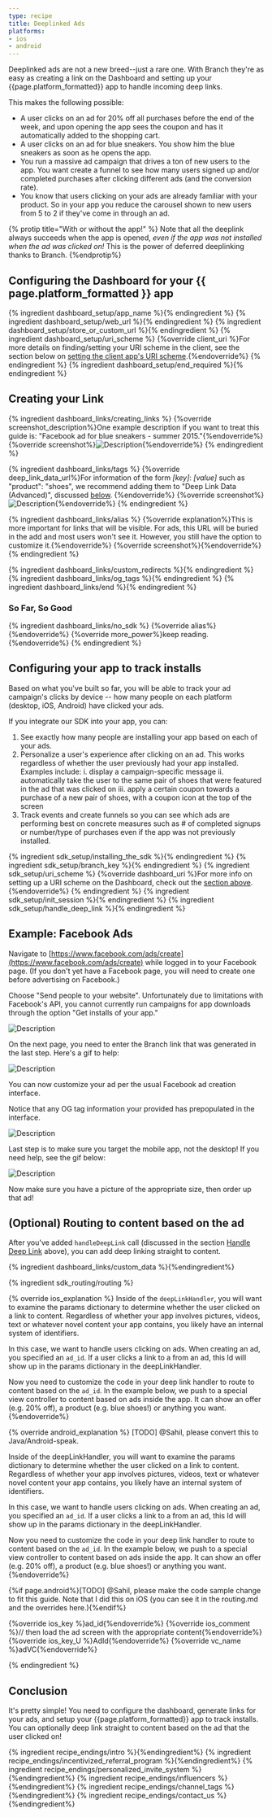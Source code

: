 ```yaml
---
type: recipe
title: Deeplinked Ads
platforms:
- ios
- android
---
```


Deeplinked ads are not a new breed--just a rare one. With Branch they're as easy as creating a link on the Dashboard and setting up your {{page.platform_formatted}} app to handle incoming deep links.

This makes the following possible:

* A user clicks on an ad for 20% off all purchases before the end of the week, and upon opening the app sees the coupon and has it automatically added to the shopping cart.
* A user clicks on an ad for blue sneakers. You show him the blue sneakers as soon as he opens the app.
* You run a massive ad campaign that drives a ton of new users to the app. You want create a funnel to see how many users signed up and/or completed purchases after clicking different ads (and the conversion rate).
* You know that users clicking on your ads are already familiar with your product. So in your app you reduce the carousel shown to new users from 5 to 2 if they've come in through an ad.

{% protip title="With or without the app!" %}
Note that all the deeplink always succeeds when the app is opened, _even if the app was not installed when the ad was clicked on!_ This is the power of deferred deeplinking thanks to Branch.
{%endprotip%}

## Configuring the Dashboard for your {{ page.platform_formatted }} app

{% ingredient dashboard_setup/app_name %}{% endingredient %}
{% ingredient dashboard_setup/web_url %}{% endingredient %}
{% ingredient dashboard_setup/store_or_custom_url %}{% endingredient %}
{% ingredient dashboard_setup/uri_scheme %}
	{%override client_uri %}For more details on finding/setting your URI scheme in the client, see the section below on [setting the client app's URI scheme](/recipes/deeplinked_ads/{{page.platform}}/#uri-scheme-1).{%endoverride%}
{% endingredient %}
{% ingredient dashboard_setup/end_required %}{% endingredient %}
<!--- /Basic Setup -->


## Creating your Link

{% ingredient dashboard_links/creating_links %}
	{%override screenshot_description%}One example description if you want to treat this guide is: "Facebook ad for blue sneakers - summer 2015."{%endoverride%}
	{%override screenshot%}![Description](/img/ingredients/dashboard_links/fb_example_create.png){%endoverride%}
{% endingredient %}

{% ingredient dashboard_links/tags %}
	{%override deep_link_data_url%}For information of the form *[key]*: *[value]* such as "product": "shoes", we recommend adding them to "Deep Link Data (Advanced)", discussed [below](/recipes/deeplinked_ads/ios/#deep-link-data-advanced).
    {%endoverride%}
	{%override screenshot%}![Description](/img/ingredients/dashboard_links/fb_example_tags.png){%endoverride%}
{% endingredient %}

{% ingredient dashboard_links/alias %}
	{%override explanation%}This is more important for links that will be visible. For ads, this URL will be buried in the add and most users won't see it. However, you still have the option to customize it.{%endoverride%}
	{%override screenshot%}{%endoverride%}
{% endingredient %}

{% ingredient dashboard_links/custom_redirects %}{% endingredient %}
{% ingredient dashboard_links/og_tags %}{% endingredient %}
{% ingredient dashboard_links/end %}{% endingredient %}

### So Far, So Good
{% ingredient dashboard_links/no_sdk %}
	{%override alias%}{%endoverride%}
	{%override more_power%}keep reading.{%endoverride%}
{% endingredient %}
<!--- /Creating your Link -->


## Configuring your app to track installs

Based on what you've built so far, you will be able to track your ad campaign's clicks by device -- how many people on each platform (desktop, iOS, Android) have clicked your ads.

If you integrate our SDK into your app, you can:

1. See exactly how many people are installing your app based on each of your ads.
2. Personalize a user's experience after clicking on an ad. This works regardless of whether the user previously had your app installed. Examples include:
   i. display a campaign-specific message
   ii. automatically take the user to the same pair of shoes that were featured in the ad that was clicked on
   iii. apply a certain coupon towards a purchase of a new pair of shoes, with a coupon icon at the top of the screen
3. Track events and create funnels so you can see which ads are performing best on concrete measures such as # of completed signups or number/type of purchases even if the app was not previously installed.

{% ingredient sdk_setup/installing_the_sdk %}{% endingredient %}
{% ingredient sdk_setup/branch_key %}{% endingredient %}
{% ingredient sdk_setup/uri_scheme %}
  {%override dashboard_uri %}For more info on setting up a URI scheme on the Dashboard, check out the [section above](/recipes/deeplinked_ads/{{page.platform}}/#uri-scheme).{%endoverride%}
{% endingredient %}
{% ingredient sdk_setup/init_session %}{% endingredient %}
{% ingredient sdk_setup/handle_deep_link %}{% endingredient %}
<!--- /Creating your Link -->


## Example: Facebook Ads

Navigate to [https://www.facebook.com/ads/create](https://www.facebook.com/ads/create) while logged in to your Facebook page. (If you don't yet have a Facebook page, you will need to create one before advertising on Facebook.)

Choose "Send people to your website". Unfortunately due to limitations with Facebook's API, you cannot currently run campaigns for app downloads through the option "Get installs of your app."

![Description](/img/recipes/deeplink_ads/facebook_ad_1.png)

On the next page, you need to enter the Branch link that was generated in the last step. Here's a gif to help:

![Description](/img/recipes/deeplink_ads/facebook_ad_2.gif)

You can now customize your ad per the usual Facebook ad creation interface.

Notice that any OG tag information your provided has prepopulated in the interface.

![Description](/img/recipes/deeplink_ads/facebook_ad_3.png)

Last step is to make sure you target the mobile app, not the desktop! If you need help, see the gif below:

![Description](/img/recipes/deeplink_ads/facebook_ad_4.gif)

Now make sure you have a picture of the appropriate size, then order up that ad!


## (Optional) Routing to content based on the ad

After you've added `handleDeepLink` call (discussed in the section [Handle Deep Link](/recipes/deeplinked_ads/{{page.platform}}/#handle-deep-link) above), you can add deep linking straight to content.

<!--- CUSTOM DATA -->
{% ingredient dashboard_links/custom_data %}{%endingredient%}

<!--- ROUTING -->
{% ingredient sdk_routing/routing %}

{% override ios_explanation %}
Inside of the `deepLinkHandler`, you will want to examine the params dictionary to determine whether the user clicked on a link to content. Regardless of whether your app involves pictures, videos, text or whatever novel content your app contains, you likely have an internal system of identifiers.

In this case, we want to handle users clicking on ads. When creating an ad, you specified an `ad_id`. If a user clicks a link to a from an ad, this Id will show up in the params dictionary in the deepLinkHandler.

Now you need to customize the code in your deep link handler to route to content based on the `ad_id`. In the example below, we push to a special view controller to content based on ads inside the app. It can show an offer (e.g. 20% off), a product (e.g. blue shoes!) or anything you want.
{%endoverride%}

{% override android_explanation %}
[TODO] @Sahil, please convert this to Java/Android-speak.

Inside of the deepLinkHandler, you will want to examine the params dictionary to determine whether the user clicked on a link to content. Regardless of whether your app involves pictures, videos, text or whatever novel content your app contains, you likely have an internal system of identifiers.

In this case, we want to handle users clicking on ads. When creating an ad, you specified an `ad_id`. If a user clicks a link to a from an ad, this Id will show up in the params dictionary in the deepLinkHandler.

Now you need to customize the code in your deep link handler to route to content based on the `ad_id`. In the example below, we push to a special view controller to content based on ads inside the app. It can show an offer (e.g. 20% off), a product (e.g. blue shoes!) or anything you want.
{%endoverride%}


{%if page.android%}[TODO] @Sahil, please make the code sample change to fit this guide. Note that I did this on iOS (you can see it in the routing.md and the overrides here.){%endif%}


{%override ios_key %}ad_id{%endoverride%}
{%override ios_comment %}// then load the ad screen with the appropriate content{%endoverride%}
{%override ios_key_U %}AdId{%endoverride%}
{%override vc_name %}adVC{%endoverride%}

{% endingredient %}


## Conclusion

It's pretty simple! You need to configure the dashboard, generate links for your ads, and setup your {{page.platform_formatted}} app to track installs. You can optionally deep link straight to content based on the ad that the user clicked on!

{% ingredient recipe_endings/intro %}{%endingredient%}
{% ingredient recipe_endings/incentivized_referral_program %}{%endingredient%}
{% ingredient recipe_endings/personalized_invite_system %}{%endingredient%}
{% ingredient recipe_endings/influencers %}{%endingredient%}
{% ingredient recipe_endings/channel_tags %}{%endingredient%}
{% ingredient recipe_endings/contact_us %}{%endingredient%}